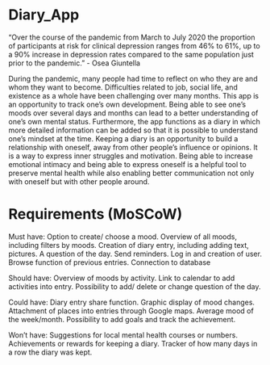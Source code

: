 # Diary_App

“Over the course of the pandemic from March to July 2020 the proportion of participants at risk for clinical depression ranges from 46% to 61%, up to a 90% increase in depression rates compared to the same population just prior to the pandemic.” - Osea Giuntella

During the pandemic, many people had time to reflect on who they are and whom they want to become. Difficulties related to job, social life, and existence as a whole have been challenging over many months. This app is an opportunity to track one’s own development. Being able to see one’s moods over several days and months can lead to a better understanding of one’s own mental status. Furthermore, the app functions as a diary in which more detailed information can be added so that it is possible to understand one’s mindset at the time. 
Keeping a diary is an opportunity to build a relationship with oneself, away from other people’s influence or opinions. It is a way to express inner struggles and motivation. Being able to increase emotional intimacy and being able to express oneself is a helpful tool to preserve mental health while also enabling better communication not only with oneself but with other people around. 


# Requirements (MoSCoW)
Must have: 
          Option to create/ choose a mood. 
          Overview of all moods, including filters by moods. 
          Creation of diary entry, including adding text, pictures. 
          A question of the day. 
          Send reminders. 
          Log in and creation of user. 
          Browse function of previous entries. Connection to database

Should have: 
          Overview of moods by activity. 
          Link to calendar to add activities into entry. 
          Possibility to add/ delete or change question of the day.

Could have: 
          Diary entry share function. 
          Graphic display of mood changes. 
          Attachment of places into entries through Google maps. 
          Average mood of the week/month. 
          Possibility to add goals and track the achievement. 

Won’t have: 
          Suggestions for local mental health courses or numbers. 
          Achievements or rewards for keeping a diary. 
          Tracker of how many days in a row the diary was kept. 

